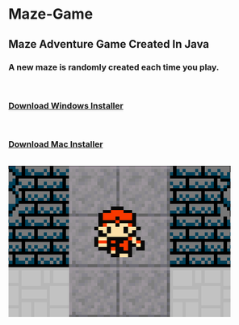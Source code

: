 # Maze-Game

<h2>
Maze Adventure Game Created In Java
</h2>
<h3>A new maze is randomly created each time you play.</h3>
<br>
<h3><a href="https://github.com/groeneveldwoodstock/Maze-Game/blob/main/MazeGameSetup.exe" target="_blank" rel="noopener noreferrer">Download Windows Installer</a></h3>
<br>
<h3><a href="https://drive.google.com/file/d/1-le6kog8JK_78V9PNtdkh7kDRWhx9t_M/view?usp=sharing" target="_blank" rel="noopener noreferrer">Download Mac Installer</a></h3>
<br>
<img src="https://github.com/groeneveldwoodstock/Maze-Game/blob/main/cover.png" alt="game image">
  </body>
